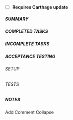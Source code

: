 <!-- Checked checkbox should look like this: [x] -->
- [ ] **Requires Carthage update**

##### SUMMARY
<!-- Replace this with a high-level description of the features/functionality proposed in the pull request. -->

##### COMPLETED TASKS
<!--
- Create a list of tasks
- Use the Trello card checklist and your commits as inspiration
-->

##### INCOMPLETE TASKS
<!-- 
If there's anything from the task spec that was not completed in this proposed pull request, detail it here. 
If there's nothing outstanding, then delete this section. 
-->

##### ACCEPTANCE TESTING

###### SETUP
<!-- Replace this with any special instructions to prepare for testing. -->

###### TESTS
<!-- 
Replace this with a series of test steps & expected outcomes. Don't forget to detail every step.
Example test step:
- This is a test step.  Highlight actions **in bold**. 
    **Expected outcome:** This is what to expect after the step
-->

##### NOTES
<!-- 
Replace this line with anything else you think may be relevant. 
If there are no notes, then delete this section.  
-->
Add Comment Collapse
